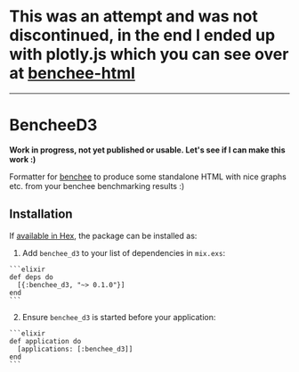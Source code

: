 # This was an attempt and was not discontinued, in the end I ended up with plotly.js which you can see over at [benchee-html](https://github.com/PragTob/benchee_html)

---------------------------------------------------------------------------

# BencheeD3

**Work in progress, not yet published or usable. Let's see if I can make this work :)**

Formatter for [benchee](github.com/PragTob/benchee) to produce some standalone HTML with nice graphs etc. from your benchee benchmarking results :)

## Installation

If [available in Hex](https://hex.pm/docs/publish), the package can be installed as:

  1. Add `benchee_d3` to your list of dependencies in `mix.exs`:

    ```elixir
    def deps do
      [{:benchee_d3, "~> 0.1.0"}]
    end
    ```

  2. Ensure `benchee_d3` is started before your application:

    ```elixir
    def application do
      [applications: [:benchee_d3]]
    end
    ```
